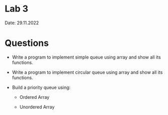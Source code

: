 # Lab 3

Date: 29.11.2022

# Questions

- Write a program to implement simple queue using array and show all its functions.

- Write a program to implement circular queue using array and show all its functions.

- Build a priority queue using:

  - Ordered Array

  - Unordered Array

